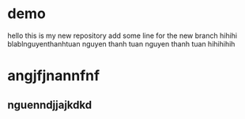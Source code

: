 # demo
hello this is my new repository
add some line for the new branch hihihi
blablnguyenthanhtuan nguyen thanh tuan
nguyen thanh tuan hihihihih
# angjfjnannfnf

## nguenndjjajkdkd
